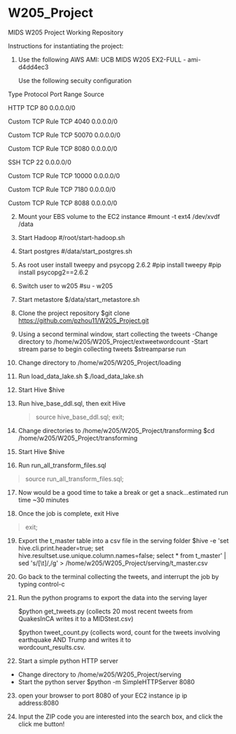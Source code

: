 # W205_Project
MIDS W205 Project Working Repository

Instructions for instantiating the project:

1) Use the following AWS AMI: UCB MIDS W205 EX2-FULL - ami-d4dd4ec3

   Use the following secuity configuration
   
Type              Protocol    Port Range     Source

HTTP              TCP         80             0.0.0.0/0

Custom TCP Rule   TCP         4040           0.0.0.0/0

Custom TCP Rule   TCP         50070          0.0.0.0/0

Custom TCP Rule   TCP         8080           0.0.0.0/0

SSH               TCP         22             0.0.0.0/0

Custom TCP Rule   TCP         10000          0.0.0.0/0

Custom TCP Rule   TCP         7180           0.0.0.0/0

Custom TCP Rule   TCP         8088           0.0.0.0/0


2) Mount your EBS volume to the EC2 instance 
   #mount -t ext4 /dev/xvdf /data

3) Start Hadoop 
   #/root/start-hadoop.sh
   
4) Start postgres
  #/data/start_postgres.sh

5) As root user install tweepy and psycopg 2.6.2
   #pip install tweepy
   #pip install psycopg2==2.6.2

6) Switch user to w205
   #su - w205

7) Start metastore
   $/data/start_metastore.sh   
      
8) Clone the project repository
   $git clone https://github.com/pzhou11/W205_Project.git
   
9) Using a second terminal window, start collecting the tweets
   -Change directory to /home/w205/W205_Project/extweetwordcount
   -Start stream parse to begin collecting tweets
   $streamparse run
   
10) Change directory to /home/w205/W205_Project/loading

11) Run load_data_lake.sh
   $./load_data_lake.sh
   
12) Start Hive
   $hive
   
13) Run hive_base_ddl.sql, then exit Hive
    >source hive_base_ddl.sql;
    >exit;
    
14) Change directories to /home/w205/W205_Project/transforming
    $cd /home/w205/W205_Project/transforming
    
15) Start Hive
    $hive
    
16) Run run_all_transform_files.sql
   >source run_all_transform_files.sql;
   
17) Now would be a good time to take a break or get a snack...estimated run time ~30 minutes

18) Once the job is complete, exit Hive
   >exit;
   
19) Export the t_master table into a csv file in the serving folder
   $hive -e 'set hive.cli.print.header=true; set hive.resultset.use.unique.column.names=false; select * from t_master' | sed 's/[\t]/,/g' > /home/w205/W205_Project/serving/t_master.csv
   
20) Go back to the terminal collecting the tweets, and interrupt the job by typing control-c

21) Run the python programs to export the data into the serving layer
    
    $python get_tweets.py (collects 20 most recent tweets from QuakesInCA writes it to a MIDStest.csv)
    
    $python tweet_count.py (collects word, count for the tweets involving earthquake AND Trump and writes it to   
    wordcount_results.csv.
   
22) Start a simple python HTTP server
   - Change directory to /home/w205/W205_Project/serving
   - Start the python server
   $python -m SimpleHTTPServer 8080
   
23) open your browser to port 8080 of your EC2 instance ip
   ip address:8080
   
24) Input the ZIP code you are interested into the search box, and click the click me button!




